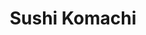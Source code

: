 ---
layout: place
title: "Sushi Komachi"
permalink: /california/lodi/sushi-komachi.html
stateAbbr: CA
stateName: California
cityName: Lodi
place_id: ChIJx6yxFl-gmoAR9BxI3Clny-k
photos:
  - name: >-
      places/ChIJx6yxFl-gmoAR9BxI3Clny-k/photos/AeeoHcKwgyATnSVpatjKuLepqlGLsJFKx--VO_27tYQ9ZyRHM_9jn1VlI4r-WyPuNXw7lpAl4m9eGgHobFcvMdDhqn2XWwCtUbBl0WIz6k4aWouyx5rFDoDLgTSca1sn1qSWwnZMHH6KLlRdKyF4Zn5e1_hP4hZvVjblQFPU38YpmgNJpEMRw9c55R4UwLkEaW6dxP-EiDPHvpSgOeh-RQLL25QbyZ2vl-rljqVwzlWm_IUwDPkEDxcQfwvUP86Gv2IEo4PNX6QLo8sxjwIVY2rLgmtqQfPTtLLFSUtKhKnmP-xdnzEnwPa9gOJIxPf6IG_ndrBw7ZNVnHSNLJkpyPhp_7bNwsP6nLoVgniI-z7xj79e3m1_YOtuuWuaLG1dWpP18pNvnz9N8ShuMcf4_wkgphAm6hQay6E6tTRP5KFNIB4
    widthPx: 4032
    heightPx: 3024
    authorAttributions:
      - displayName: John Quijalvo
        uri: https://maps.google.com/maps/contrib/112999188075620223896
        photoUri: >-
          https://lh3.googleusercontent.com/a-/ALV-UjWSvQvJ7mjlZxdcw3QeRVMLRDyUtlhRkBtzogZaI-JL4qJ7qmU=s100-p-k-no-mo
    flagContentUri: >-
      https://www.google.com/local/imagery/report/?cb_client=maps_api_places.places_api&image_key=!1e10!2sCIHM0ogKEICAgICuj8DneQ&hl=en-US
    googleMapsUri: >-
      https://www.google.com/maps/place//data=!3m4!1e2!3m2!1sCIHM0ogKEICAgICuj8DneQ!2e10!4m2!3m1!1s0x809aa05f16b1acc7:0xe9cb6729dc481cf4
  - name: >-
      places/ChIJx6yxFl-gmoAR9BxI3Clny-k/photos/AeeoHcLRCMN1suiLCnR_NMY5aRcReBGp9wlsiogllaiV_5WQaqsPzSzMdsr19zWx8h4HIY2x_I0kS3ZczYOBT97R8i7dRA9gK_Gu51VMHdsin2m6bim-zRzZFSd0Wi4KRJbkML64mCHJLaK35NRynALIeJ1A43KuEsRp2g9aTl4HudAOcAMVO_G_wtUfVJX5JKpIrn7mf13GB8t5fN8LRImwIb2B0m1FFzrZP0RF1hAo530EWKP9vpVbTolIvDe5uc-AwbsgH6g-H-MEkKTCZR2QHfP3vqaPVuXp9y8sxISNtrU_ag
    widthPx: 1440
    heightPx: 1440
    authorAttributions:
      - displayName: Sushi Komachi
        uri: https://maps.google.com/maps/contrib/108438599233276423962
        photoUri: >-
          https://lh3.googleusercontent.com/a-/ALV-UjVdLlqoFe_GeVMgH9eHtrn9TOlYENp7v_tV1aVRagh83dAkEck=s100-p-k-no-mo
    flagContentUri: >-
      https://www.google.com/local/imagery/report/?cb_client=maps_api_places.places_api&image_key=!1e10!2sAF1QipNIc9G0Cuumw77d2H79bHun9-Njs9nAkieWCGBr&hl=en-US
    googleMapsUri: >-
      https://www.google.com/maps/place//data=!3m4!1e2!3m2!1sAF1QipNIc9G0Cuumw77d2H79bHun9-Njs9nAkieWCGBr!2e10!4m2!3m1!1s0x809aa05f16b1acc7:0xe9cb6729dc481cf4
  - name: >-
      places/ChIJx6yxFl-gmoAR9BxI3Clny-k/photos/AeeoHcK2qpF3NFnNA6EuF22ncfTmFU1z-gNdwzBKeEJAw8ANsw1WFPA-yVmTxF8OSbw0ADkgI7FijK1sf4wM-5kczYVL_jKRo_pZCpQcGJba7YC6SJqiScgMObXCQgsXUzW38CHCAJC5nME68l_7365VsF3sakmMvQWXZYOnkgKkv1BPERaK6A_Bg9-wVGiK_IERWfpA6yeu44SD3E22dD2YcduYJ8MShyHu1aMZwfMEyTSaN6ABLzNdY0vjL663m1dyJ92YGywFelWvZKqHwi9njHXNcXZESg3YWSHbC5BASPakStXGfXo_MNRLgBGKmu-zFISWBqxywDLj9CqO8XJNLt5Zs4nVAGRZCw-s6HH30X6QuzOFF-Ak5O_Mjm1bygkzkUfbkB_frg0RSVx1Cgkx1Ta09HclP0qyGqy8BKZk1S-UiQ
    widthPx: 4032
    heightPx: 3024
    authorAttributions:
      - displayName: Sheila Divino
        uri: https://maps.google.com/maps/contrib/114250737307589546538
        photoUri: >-
          https://lh3.googleusercontent.com/a-/ALV-UjVsFuu5ZRafiV_FlMY_DDHbnnwanZ7l64fkQw3GgsLMgxshTV8_cg=s100-p-k-no-mo
    flagContentUri: >-
      https://www.google.com/local/imagery/report/?cb_client=maps_api_places.places_api&image_key=!1e10!2sCIHM0ogKEICAgMCI3sSRPw&hl=en-US
    googleMapsUri: >-
      https://www.google.com/maps/place//data=!3m4!1e2!3m2!1sCIHM0ogKEICAgMCI3sSRPw!2e10!4m2!3m1!1s0x809aa05f16b1acc7:0xe9cb6729dc481cf4
  - name: >-
      places/ChIJx6yxFl-gmoAR9BxI3Clny-k/photos/AeeoHcIC4YDCqOAkHDUlrmDv_WWTHofWDTEJ_l3ohVhWqIQSI53pp-PvULV590mvawDtG9UosnOtS3YsuMLlFqQ0l54uyAfMdcT1B3Z3RFgg3Ty2PqetYPj5NTyxKhpBvDDYtSO6otE5fgOsfcMUQ3yfmwRfWIw7H5UCIFyrLgibvYaKTvLr6ENR-TPiGBJ9okPeXk2KsOxoQP4hGHHQT6q7V7ZWVmsLhpem40WHABNQFlvvzzni9eG3OTtoXdQXN3_QdJAFSnMXWLI0pIqs6hifbBZVtsY_kFOy-sotBKTKeRs68EhHDcB-AwQccMoPhzAG7MRig2W0Oijzdj4LjAOlks6j3Vd4V5LwEcEVa1Y-HIL24YzjKW8oASuETGDq9AakbLN1rnw-Bp__T7RWq1f3qs5__Dzu9S3UfmltyDqybRXMEA
    widthPx: 4080
    heightPx: 3072
    authorAttributions:
      - displayName: Sammi Henderson
        uri: https://maps.google.com/maps/contrib/108413609892209754560
        photoUri: >-
          https://lh3.googleusercontent.com/a-/ALV-UjU0VOAG0x3aY-htdAcY5QhFHUFYaJgDWaGCinAqF3gywyhOpVLcvw=s100-p-k-no-mo
    flagContentUri: >-
      https://www.google.com/local/imagery/report/?cb_client=maps_api_places.places_api&image_key=!1e10!2sCIHM0ogKEICAgICX5r7Acg&hl=en-US
    googleMapsUri: >-
      https://www.google.com/maps/place//data=!3m4!1e2!3m2!1sCIHM0ogKEICAgICX5r7Acg!2e10!4m2!3m1!1s0x809aa05f16b1acc7:0xe9cb6729dc481cf4
  - name: >-
      places/ChIJx6yxFl-gmoAR9BxI3Clny-k/photos/AeeoHcJXDEkxnf7oGW0P-cy0Znv_w2RShE0SHlH6c0U5YizHZapHedwTRnRknzJ9z-OcQNh9elEmMqdews0D7hlpuKFt41oc2D3o4_ZNZXSiLSkgxpFGu0D3P7COwAQAa7wX1L4JgYdTX3sLu6WvMnBk8Rm_8CkxM-yP0zFFmEwn-Tl82QtspsF45RP8uNzH1ideSWWWEGqS0M8KKFvYPXBeFcPCNWw1CN-hQSEYB9HUL2KKtHJ1BL9vw1s1YxmP4YCVXLQlBCpMliqXt_rcTB2AofIKTiEx-hz5gc22uyMlZJkKYJqFkpRQUupqTjZEATWtHoWLWKfrBZhN34frqWl5X_1mmEihs1G7LHbUKGSG0k2tEfqwx1gKn-sz5dsp7kkwFgWCIPxPumrtzzd-RJ7YnAZl-12HHwVHxh-SjvJBL48
    widthPx: 4032
    heightPx: 3024
    authorAttributions:
      - displayName: Douglas Fitzgerald
        uri: https://maps.google.com/maps/contrib/113385953887817037362
        photoUri: >-
          https://lh3.googleusercontent.com/a/ACg8ocKczaQTBOfntVkCh6wIs4sB6xOM_n-7IKPvzwlsqolf1yVyYA=s100-p-k-no-mo
    flagContentUri: >-
      https://www.google.com/local/imagery/report/?cb_client=maps_api_places.places_api&image_key=!1e10!2sCIHM0ogKEICAgMDw8MqFTg&hl=en-US
    googleMapsUri: >-
      https://www.google.com/maps/place//data=!3m4!1e2!3m2!1sCIHM0ogKEICAgMDw8MqFTg!2e10!4m2!3m1!1s0x809aa05f16b1acc7:0xe9cb6729dc481cf4
  - name: >-
      places/ChIJx6yxFl-gmoAR9BxI3Clny-k/photos/AeeoHcJhjPiJcKaAjbCCBuQb-77AQfFEUMdyoVPquu_Re3cQls-NbMbpGpyiFiwf4OC_IXywanMXL9vDH4KHwSIoB4Fr5576YtLdL_43Mm9bafsHPyU7bOfALBuM8sPcQSEctfOVGR-ZZSas3WBfEMpKO7qG0Mt7N8Wbzeqtbg4xkQmbhmCGbbh_O5DSvtYGDJ8Oez-QV3-dEjdLRmIg5jSkumuxh_HuGLjYQUf0jat0IYNHCqUobNHOeXgwR7PpGDqU-vUcN-Q2Fa1P8bgxCjgRAS6W12NHAO9zpD_Sk9HoJMA1chQg9gWK4jjkbgm4T11nfeMjOEZDkNiQNUAwv6rz6I_orq6mwVBtfYBDDtMHb8vAof10SNrZbzv2x55mugs4RazI5t21KBw1i1WV_2_pozkjtit_MJwPd6UUnWOzWPoyzp2p
    widthPx: 4032
    heightPx: 3024
    authorAttributions:
      - displayName: David Guttig
        uri: https://maps.google.com/maps/contrib/103496298774440432460
        photoUri: >-
          https://lh3.googleusercontent.com/a-/ALV-UjUNozX_OEeqMcROEOh7PsvkS0UBd-Zkkr7YUL11DElcLrP7soj_CQ=s100-p-k-no-mo
    flagContentUri: >-
      https://www.google.com/local/imagery/report/?cb_client=maps_api_places.places_api&image_key=!1e10!2sCIHM0ogKEICAgIDXlLKesQE&hl=en-US
    googleMapsUri: >-
      https://www.google.com/maps/place//data=!3m4!1e2!3m2!1sCIHM0ogKEICAgIDXlLKesQE!2e10!4m2!3m1!1s0x809aa05f16b1acc7:0xe9cb6729dc481cf4
  - name: >-
      places/ChIJx6yxFl-gmoAR9BxI3Clny-k/photos/AeeoHcIJumYdZwmpbKX0Vh6_qSdeW30nXN7eHrDliYPJwwlTVsyKGS1RC4gFKlYJx9mCvtLO1Bot1jjpJTBU5V1W7ixuoXYJm8leislMbbORaz4bMdWihhKOVsNBc6b4RKIe9IkYb4MkoUjL9kHBKiNEsaK2XxOvRaqc59rCeXkIfocYAu9cSgWtibTY0ipsAkkJ6KGEe2f7Ce6F2oMVdphhQcuH0ruw1vifbvCjRnOkV4u2ZSIz-iI1uKwpHtcbsPcB3N6u1S2wL3CguRDhU02mB0_FGnpeqQ5Yu96m52lBvDrM-a-veaLNAcUy-5zF3VX_USr9iIH2rIbBp4YFxh9cUcXKJYMPy824ItzhZ1f8uyiVbOfRiSW4APkC1uac_SWa5T1NLBTQIXN-MGS9Ou-NdutP9SFjhcxds-0otDBa9LzhZbxz
    widthPx: 3000
    heightPx: 4000
    authorAttributions:
      - displayName: Anna Mowrey
        uri: https://maps.google.com/maps/contrib/114663878478125568794
        photoUri: >-
          https://lh3.googleusercontent.com/a/ACg8ocJ71BCb1TRpb9wUtR2vKIUApJp-ZlD4Y3d32SHIpba5MySr8Q=s100-p-k-no-mo
    flagContentUri: >-
      https://www.google.com/local/imagery/report/?cb_client=maps_api_places.places_api&image_key=!1e10!2sCIHM0ogKEICAgICrv8mT5gE&hl=en-US
    googleMapsUri: >-
      https://www.google.com/maps/place//data=!3m4!1e2!3m2!1sCIHM0ogKEICAgICrv8mT5gE!2e10!4m2!3m1!1s0x809aa05f16b1acc7:0xe9cb6729dc481cf4
  - name: >-
      places/ChIJx6yxFl-gmoAR9BxI3Clny-k/photos/AeeoHcLh8vsbckiKaws7Y3xwtZdZU3oy7PtSkbV9cZRrgGM0yjiHJBn5jYEvPfd27QAd8Khc7rF3NVlx8xfy_E2hWPnwLl9CY7zPTDTs_RJDEOR0nYzA_76gWNBz3vmantvMvMq_7ElPBlgcRlwVPlIIe6_cfV_vwVuafSA55xPXIz9aRAk2sbUcpkDLWFXJaqlaiNBGs-8lneUWCNfEV0KqtxXzS4ioSHOjYS78s0CQEWiG4wGyB2jFR4P_cDv2okaaHVOqVWd44qPi_xvsNQiT6XewPFQ-9Ws4vxXF5mvzH3igLcfnoxoto7-eL_91Uvy34x3D84E_TlttTUeO8_9cPIVL41oJ0Vtd8WKjGxWikqXMG1fKKPxUymhb1P2Q0_i7GrJhcqF65hsVgAXpax-I4467CE-Mjda34GZCJ44htXvDPWg
    widthPx: 4096
    heightPx: 3072
    authorAttributions:
      - displayName: Quinton Clark
        uri: https://maps.google.com/maps/contrib/114386677736306368148
        photoUri: >-
          https://lh3.googleusercontent.com/a-/ALV-UjWM5opLBCFuHUrBUFm0gBXG3Izm1eGc_Sg8An4L0Qk70oagvLycCg=s100-p-k-no-mo
    flagContentUri: >-
      https://www.google.com/local/imagery/report/?cb_client=maps_api_places.places_api&image_key=!1e10!2sCIHM0ogKEICAgIDX9pvf4AE&hl=en-US
    googleMapsUri: >-
      https://www.google.com/maps/place//data=!3m4!1e2!3m2!1sCIHM0ogKEICAgIDX9pvf4AE!2e10!4m2!3m1!1s0x809aa05f16b1acc7:0xe9cb6729dc481cf4
  - name: >-
      places/ChIJx6yxFl-gmoAR9BxI3Clny-k/photos/AeeoHcI7niBxIXIKajKlngG7njuJuTNIiZmxQo7Yo4kuHBr5-ZkDp7g38JlBk2AffzitU_DW6qVvhgFZvz-5Gi-rVsvGqMhB41bA3f8xAeCNJ8mK3jLCIHRXryOYrGXdMkG9Cxb4-8cYDAZOIbe2lHbS_rPxXri_q_LeTtN5pReIzRMyTTs4f2T-G7Apa2e67lxWBWFcssl-hSJ2hUe6GQgRJt9wuZcEXol8qwx7Qt1-pBp57zBeZN-rLpLNIOdsaAAruRiRy-EUYqAbqEN5u38mnJ9FOHgTMN9sbvKJGL4YNCjiZ-bJQjGQtj9lDZTPvl7jxZuVZ8ascNqLn9YgFnXvpDFY21wu6rVafbpjiGrHAZaHSCqsoQK-VDV7osOG3CQjan8qfnGqmfbVXGtpUivhSypC66_wrz6FZqqcP1fHzMrthMbk
    widthPx: 4000
    heightPx: 3000
    authorAttributions:
      - displayName: Chris Lewis
        uri: https://maps.google.com/maps/contrib/107293335962884007606
        photoUri: >-
          https://lh3.googleusercontent.com/a-/ALV-UjU9vQjldJnyaG-Q-7yAv7OH_ddpd61_YL0L9EEKSDU-zYwLbdem=s100-p-k-no-mo
    flagContentUri: >-
      https://www.google.com/local/imagery/report/?cb_client=maps_api_places.places_api&image_key=!1e10!2sCIHM0ogKEICAgIDHnKXmiwE&hl=en-US
    googleMapsUri: >-
      https://www.google.com/maps/place//data=!3m4!1e2!3m2!1sCIHM0ogKEICAgIDHnKXmiwE!2e10!4m2!3m1!1s0x809aa05f16b1acc7:0xe9cb6729dc481cf4
  - name: >-
      places/ChIJx6yxFl-gmoAR9BxI3Clny-k/photos/AeeoHcL6rYTtsDJFv-5L_wb3rwsk2UCXeUxwGB_ZK5QNiDepXxvmpcCR7eIekaakm7wL6P5vNDmffKCTu8jPpxE0b2LUedxibIBkLXQ7nqZhAicftgD4y-7X39w8d5V_5XLm8604jM4onya6bp_BNwATrbLHKxJptTU0QaIuEEhtfFod1OASKp_QAn2qHk0Ia-mVoyKZyvKRAsIpp_6GwVHDdp6zSaMAOy9jNkjpHYG_yymXzk3Zg7auQjxzNKH7DAoH3YfcZHBO2dulZXQRtE2hUYxPyIMEpEeNNdMoX2mvS4NPHEOA8zHJMdxxUZRAIxMIa1t9OchouOtSwkGPX54zCMPaBuQ3KWNYyMLWrebcem9qrRoN22dT4fylUzjZK5-nKh6xVifgAhvI_sI8lLxCKulcrXTaub7NxcFVaf8y6NKZMem3
    widthPx: 3456
    heightPx: 4608
    authorAttributions:
      - displayName: Cindy Garay Realtor
        uri: https://maps.google.com/maps/contrib/111957672502600065795
        photoUri: >-
          https://lh3.googleusercontent.com/a-/ALV-UjVyg0hYN46AQrQUp8kjwfVbQfjvpcgFJtu1WULCq_a9XSL7_4qIrg=s100-p-k-no-mo
    flagContentUri: >-
      https://www.google.com/local/imagery/report/?cb_client=maps_api_places.places_api&image_key=!1e10!2sCIHM0ogKEICAgICp9ZD7-gE&hl=en-US
    googleMapsUri: >-
      https://www.google.com/maps/place//data=!3m4!1e2!3m2!1sCIHM0ogKEICAgICp9ZD7-gE!2e10!4m2!3m1!1s0x809aa05f16b1acc7:0xe9cb6729dc481cf4
address: 307 S Lower Sacramento Rd Suite D, Lodi, CA 95242, USA
street: 307 S Lower Sacramento Rd Suite D
city: Lodi
state: CA
zip: '95242'
country: USA
neighborhood: null
latitude: '38.129715'
longitude: '-121.308516'
accessibility_options:
  wheelchairAccessibleParking: true
  wheelchairAccessibleEntrance: true
  wheelchairAccessibleRestroom: true
  wheelchairAccessibleSeating: true
business_status: OPERATIONAL
name: Sushi Komachi
google_maps_links:
  directionsUri: >-
    https://www.google.com/maps/dir//''/data=!4m7!4m6!1m1!4e2!1m2!1m1!1s0x809aa05f16b1acc7:0xe9cb6729dc481cf4!3e0
  placeUri: https://maps.google.com/?cid=16846672260596505844
  writeAReviewUri: >-
    https://www.google.com/maps/place//data=!4m3!3m2!1s0x809aa05f16b1acc7:0xe9cb6729dc481cf4!12e1
  reviewsUri: >-
    https://www.google.com/maps/place//data=!4m4!3m3!1s0x809aa05f16b1acc7:0xe9cb6729dc481cf4!9m1!1b1
  photosUri: >-
    https://www.google.com/maps/place//data=!4m3!3m2!1s0x809aa05f16b1acc7:0xe9cb6729dc481cf4!10e5
primary_type: Japanese Restaurant
opening_hours:
  regular: null
  current: null
secondary_opening_hours:
  regular:
    weekdayDescriptions: null
    type: null
  current:
    weekdayDescriptions: null
    type: null
phone: (209) 334-3131
price_level: PRICE_LEVEL_MODERATE
price_range: $20 &ndash; $30
rating: '4.6'
rating_count: 917
website: http://www.sushikomachi.com/
description: null
reviews: null
parking_options: null
payment_options: null
allow_dogs: null
curbside_pickup: null
delivery: null
dine_in: null
good_for_children: null
good_for_groups: null
good_for_sports: null
live_music: null
menu_for_children: null
outdoor_seating: null
reservable: null
restroom: null
serves_beer: null
serves_breakfast: null
serves_brunch: null
serves_cocktails: null
serves_coffee: null
serves_dinner: null
serves_dessert: null
serves_lunch: null
serves_vegetarian_food: null
serves_wine: null
takeout: null

---